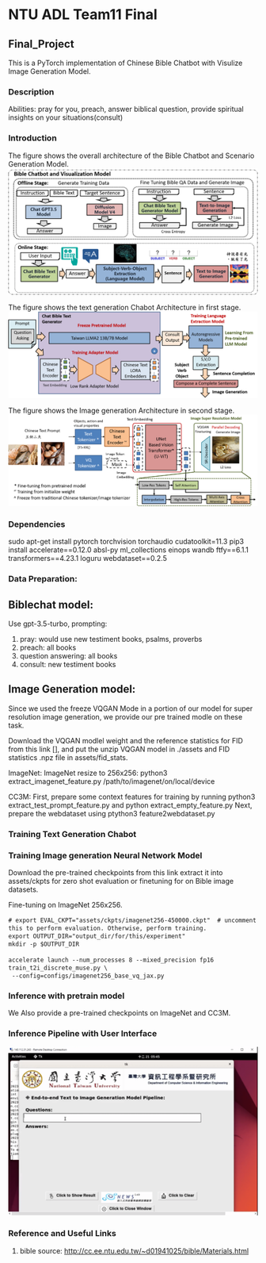 # NTU ADL Team11 Final

## Final_Project

This is a PyTorch implementation of Chinese Bible Chatbot with Visulize Image Generation Model.


### Description
Abilities: pray for you, preach, answer biblical question, provide spiritual insights on your situations(consult)



### Introduction
The figure shows the overall architecture of the Bible Chatbot and Scenario Generation Model.
![plot](./Figure/overall_fig.png)

The figure shows the text generation Chabot Architecture in first stage.
![plot](./Figure/Chatbot.png)



The figure shows the Image generation Architecture in second stage.
![plot](./Figure/Generation.png)


### Dependencies

sudo apt-get install pytorch torchvision torchaudio cudatoolkit=11.3
pip3 install accelerate==0.12.0 absl-py ml_collections einops wandb ftfy==6.1.1 transformers==4.23.1 loguru webdataset==0.2.5


### Data Preparation:

## Biblechat model:

Use gpt-3.5-turbo,
prompting:
1. pray: would use new testiment books, psalms, proverbs
2. preach: all books
3. question answering: all books
4. consult: new testiment books

## Image Generation model:

Since we used the freeze VQGAN Mode in a portion of our model for super resolution image generation,  we provide our pre trained modle on these task.

Download the VQGAN modlel weight and the reference statistics for FID from this link [], and put the unzip VQGAN model in ./assets and FID statistics .npz file in assets/fid_stats.

ImageNet:
ImageNet resize to 256x256: python3 extract_imagenet_feature.py /path/to/imagenet/on/local/device

CC3M:
First, prepare some context features for training by running python3 extract_test_prompt_feature.py and python extract_empty_feature.py
Next, prepare the webdataset using ptython3 feature2webdataset.py


### Training Text Generation Chabot



### Training Image generation Neural Network Model

Download the pre-trained checkpoints from this link extract it into assets/ckpts for zero shot evaluation or finetuning  for on Bible image datasets.

Fine-tuning on ImageNet 256x256.
```
# export EVAL_CKPT="assets/ckpts/imagenet256-450000.ckpt"  # uncomment this to perform evaluation. Otherwise, perform training.
export OUTPUT_DIR="output_dir/for/this/experiment"
mkdir -p $OUTPUT_DIR

accelerate launch --num_processes 8 --mixed_precision fp16 train_t2i_discrete_muse.py \
 --config=configs/imagenet256_base_vq_jax.py
```



### Inference with pretrain model

We Also provide a pre-trained checkpoints on ImageNet and CC3M.



### Inference Pipeline with User Interface
![plot](./Figure/user_interface.png)


### Reference and Useful Links
1. bible source: http://cc.ee.ntu.edu.tw/~d01941025/bible/Materials.html
